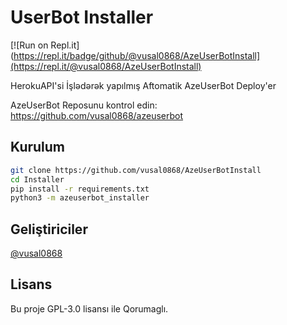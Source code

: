 # UserBot Installer
[![Run on Repl.it](https://repl.it/badge/github/@vusal0868/AzeUserBotInstall](https://repl.it/@vusal0868/AzeUserBotInstall)

HerokuAPI'si İşlədərək yapılmış Aftomatik AzeUserBot Deploy'er

AzeUserBot Reposunu kontrol edin: https://github.com/vusal0868/azeuserbot
## Kurulum
```sh
git clone https://github.com/vusal0868/AzeUserBotInstall
cd Installer
pip install -r requirements.txt
python3 -m azeuserbot_installer
```

## Geliştiriciler
[@vusal0868](https://t.me/vusal0868)


## Lisans
Bu proje GPL-3.0 lisansı ile Qorumaglı.